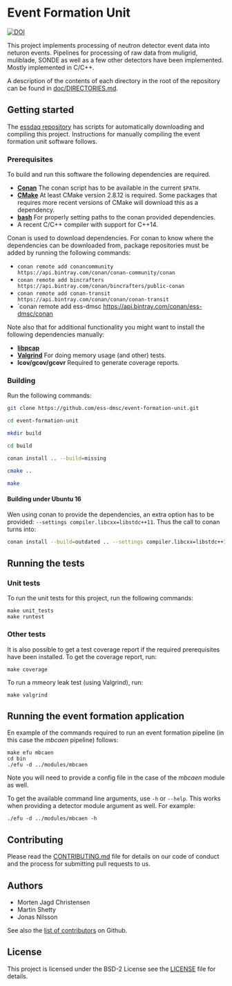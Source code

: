 # Event Formation Unit

[![DOI](https://zenodo.org/badge/80731668.svg)](https://zenodo.org/badge/latestdoi/80731668)

This project implements processing of neutron detector event data into neturon events. Pipelines for processing of raw data from muligrid, muliblade, SONDE as well as a few other detectors have been implemented. Mostly implemented in C/C++.

A description of the contents of each directory in the root of the repository can be found in [doc/DIRECTORIES.md](doc/DIRECTORIES.md).

## Getting started

The [essdaq repository](https://github.com/ess-dmsc/essdaq) has scripts for automatically downloading and compiling this project. Instructions for manually compiling the event formation unit software follows.

### Prerequisites

To build and run this software the following dependencies are required. 

* [**Conan**](https://conan.io) The conan script has to be available in the current ``$PATH``.
* [**CMake**](https://cmake.org) At least CMake version 2.8.12 is required. Some packages that requires more recent versions of CMake will download this as a dependency.
* [**bash**](https://www.gnu.org/software/bash/) For properly setting paths to the conan provided dependencies.
* A recent C/C++ compiler with support for C++14.

Conan is used to download dependencies. For conan to know where the dependencies can be downloaded from, package repositories must be added by running the following commands:

* `conan remote add conancommunity https://api.bintray.com/conan/conan-community/conan`
* `conan remote add bincrafters https://api.bintray.com/conan/bincrafters/public-conan`
* `conan remote add conan-transit https://api.bintray.com/conan/conan/conan-transit`
* `conan remote add ess-dmsc https://api.bintray.com/conan/ess-dmsc/conan

Note also that for additional functionality you might want to install the following dependencies manually:

* [**libpcap**](http://www.tcpdump.org)
* [**Valgrind**](http://valgrind.org) For doing memory usage (and other) tests.
* **lcov/gcov/gcovr** Required to generate coverage reports.

### Building

Run the following commands:

```bash
git clone https://github.com/ess-dmsc/event-formation-unit.git

cd event-formation-unit

mkdir build

cd build

conan install .. --build=missing

cmake ..

make
```

#### Building under Ubuntu 16
Wen using conan to provide the dependencies, an extra option has to be provided: `--settings compiler.libcxx=libstdc++11`. Thus the call to conan turns into:

```bash
conan install --build=outdated .. --settings compiler.libcxx=libstdc++11
```

## Running the tests

### Unit tests
To run the unit tests for this project, run the following commands:

```
make unit_tests
make runtest
```

### Other tests

It is also possible to get a test coverage report if the required prerequisites have been installed. To get the coverage report, run:

```
make coverage
```

To run a mmeory leak test (using Valgrind), run:

```
make valgrind
```

## Running the event formation application

En example of the commands required to run an event formation pipeline (in this case the *mbcaen* pipeline) follows:

```
make efu mbcaen
cd bin
./efu -d ../modules/mbcaen
```

Note you will need to provide a config file in the case of the *mbcaen* module as well.

To get the available command line arguments, use `-h` or `--help`. This works when providing a detector module argument as well. For example:
```
./efu -d ../modules/mbcaen -h
```

## Contributing

Please read the [CONTRIBUTING.md](CONTRIBUTING.md) file for details on our code of conduct and the process for submitting pull requests to us.

## Authors

* Morten Jagd Christensen
* Martin Shetty
* Jonas Nilsson

See also the [list of contributors](https://github.com/ess-dmsc/event-formation-unit/graphs/contributors) on Github.

## License

This project is licensed under the BSD-2 License see the [LICENSE](LICENSE) file for details.
